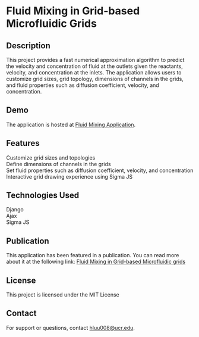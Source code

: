 # Fluid Mixing in Grid-based Microfluidic Grids

## Description
This project provides a fast numerical approximation algorithm to predict the velocity and concentration of fluid at the outlets given the reactants, velocity, and concentration at the inlets. The application allows users to customize grid sizes, grid topology, dimensions of channels in the grids, and fluid properties such as diffusion coefficient, velocity, and concentration.

## Demo
The application is hosted at [Fluid Mixing Application](https://valentinoanny.pythonanywhere.com/).

## Features
Customize grid sizes and topologies  
Define dimensions of channels in the grids  
Set fluid properties such as diffusion coefficient, velocity, and concentration  
Interactive grid drawing experience using Sigma JS  

## Technologies Used
Django  
Ajax  
Sigma JS  

## Publication
This application has been featured in a publication. You can read more about it at the following link: [Fluid Mixing in Grid-based Microfluidic grids](https://epubs.siam.org/doi/10.1137/1.9781611976229.15)

## License
This project is licensed under the MIT License 

## Contact
For support or questions, contact [hluu008@ucr.edu](mailto:hluu008@ucr.edu).


